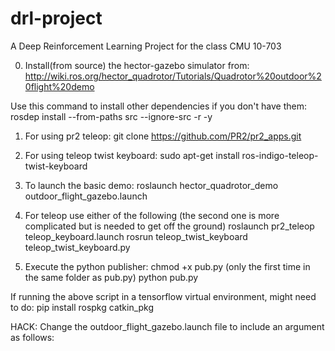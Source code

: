 # drl-project
A Deep Reinforcement Learning Project for the class CMU 10-703

0. Install(from source) the hector-gazebo simulator from:
http://wiki.ros.org/hector_quadrotor/Tutorials/Quadrotor%20outdoor%20flight%20demo

Use this command to install other dependencies if you don't have them:
rosdep install --from-paths src --ignore-src -r -y

1. For using pr2 teleop:
git clone https://github.com/PR2/pr2_apps.git

2. For using teleop twist keyboard:
sudo apt-get install ros-indigo-teleop-twist-keyboard

3. To launch the basic demo:
roslaunch hector_quadrotor_demo outdoor_flight_gazebo.launch

4. For teleop use either of the following (the second one is more complicated but is needed to get off the ground)
roslaunch pr2_teleop teleop_keyboard.launch
rosrun teleop_twist_keyboard teleop_twist_keyboard.py

5. Execute the python publisher:
chmod +x pub.py (only the first time in the same folder as pub.py)
python pub.py

If running the above script in a tensorflow virtual environment, might need to do:
pip install rospkg catkin_pkg

HACK: Change the outdoor_flight_gazebo.launch file to include an argument as follows:
<arg name="z" value="5.0"/>
